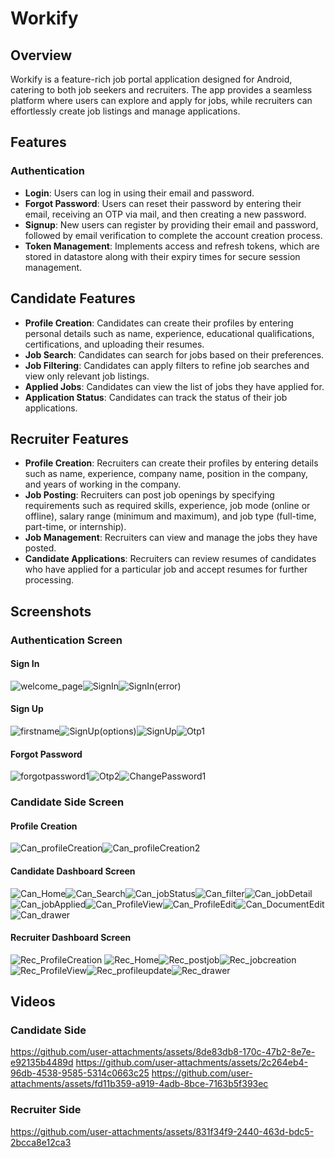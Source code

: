 # Workify  

## Overview  
Workify is a feature-rich job portal application designed for Android, catering to both job seekers and recruiters. The app provides a seamless platform where users can explore and apply for jobs, while recruiters can effortlessly create job listings and manage applications.  

## Features

### Authentication
- **Login**: Users can log in using their email and password.
- **Forgot Password**: Users can reset their password by entering their email, receiving an OTP via mail, and then creating a new password.
- **Signup**: New users can register by providing their email and password, followed by email verification to complete the account creation process.
- **Token Management**: Implements access and refresh tokens, which are stored in datastore<preferences> along with their expiry times for secure session management.

## Candidate Features
- **Profile Creation**: Candidates can create their profiles by entering personal details such as name, experience, educational qualifications, certifications, and uploading their resumes.  
- **Job Search**: Candidates can search for jobs based on their preferences.  
- **Job Filtering**: Candidates can apply filters to refine job searches and view only relevant job listings.  
- **Applied Jobs**: Candidates can view the list of jobs they have applied for.  
- **Application Status**: Candidates can track the status of their job applications.  

## Recruiter Features
- **Profile Creation**: Recruiters can create their profiles by entering details such as name, experience, company name, position in the company, and years of working in the company.  
- **Job Posting**: Recruiters can post job openings by specifying requirements such as required skills, experience, job mode (online or offline), salary range (minimum and maximum), and job type (full-time, part-time, or internship).  
- **Job Management**: Recruiters can view and manage the jobs they have posted.  
- **Candidate Applications**: Recruiters can review resumes of candidates who have applied for a particular job and accept resumes for further processing.  

## Screenshots

### Authentication Screen

#### Sign In
![welcome_page](https://github.com/user-attachments/assets/4a3a427c-a460-4659-9433-cf8d61bb2e25)![SignIn](https://github.com/user-attachments/assets/59472a79-cd92-4b6b-954d-da4469a398f7)![SignIn(error)](https://github.com/user-attachments/assets/6c6850d2-5e20-4a79-a4f3-64419d5413aa)

#### Sign Up
![firstname](https://github.com/user-attachments/assets/2ea51d5c-2da5-4814-99da-a2c0549f095c)![SignUp(options)](https://github.com/user-attachments/assets/18e595f7-0754-4a29-9b48-fe1f7accad73)![SignUp](https://github.com/user-attachments/assets/2999f05b-3513-440d-b424-bc8d20ad9109)![Otp1](https://github.com/user-attachments/assets/71677ce1-5b8e-4ac5-a783-14f06a72bab3)

#### Forgot Password
![forgotpassword1](https://github.com/user-attachments/assets/3e145e77-cd32-4804-91bb-40b030362156)![Otp2](https://github.com/user-attachments/assets/a646c069-fe41-457b-aa05-65bbb60c5258)![ChangePassword1](https://github.com/user-attachments/assets/f20fda9b-2439-4308-8af2-18a0f4568f24)

### Candidate Side Screen

#### Profile Creation
![Can_profileCreation](https://github.com/user-attachments/assets/8474b6ce-cc54-482f-b264-436a029019fb)![Can_profileCreation2](https://github.com/user-attachments/assets/89773860-5eff-4242-85ec-66e5b9b2a264)

#### Candidate Dashboard Screen
![Can_Home](https://github.com/user-attachments/assets/3f30a69b-42bd-408e-8bcd-e15aa022ace4)![Can_Search](https://github.com/user-attachments/assets/b889c0b0-51ea-4725-9a57-19dac32c4a2f)![Can_jobStatus](https://github.com/user-attachments/assets/08f926cf-be3b-40c8-ae6e-218cb5b98bfd)![Can_filter](https://github.com/user-attachments/assets/504830f7-a576-42a0-b289-d5f569b8123a)![Can_jobDetail](https://github.com/user-attachments/assets/1d5eca89-2980-49f8-b2b7-98701f0364fd)![Can_jobApplied](https://github.com/user-attachments/assets/c772a994-dfc1-4769-a850-f4a18e080498)![Can_ProfileView](https://github.com/user-attachments/assets/1ff6d80f-3567-42d8-bae7-875eb36a8e9a)![Can_ProfileEdit](https://github.com/user-attachments/assets/26347942-7cdb-43d5-8d86-5c264c96a929)![Can_DocumentEdit](https://github.com/user-attachments/assets/968d0da0-2695-4187-b120-71c359303c96)![Can_drawer](https://github.com/user-attachments/assets/390b4f33-ed64-4c2d-82ea-bdd58014be3b)

#### Recruiter Dashboard Screen
![Rec_ProfileCreation](https://github.com/user-attachments/assets/98e2b492-b9c8-4c7d-b033-3aad8bef9764)
![Rec_Home](https://github.com/user-attachments/assets/473ba9a9-0edd-4696-8a6a-258c2c6a8f71)![Rec_postjob](https://github.com/user-attachments/assets/0da3d40a-8895-4a8a-ac01-715d95f2a60c)![Rec_jobcreation](https://github.com/user-attachments/assets/0ea82de8-b669-417b-9b1a-ad5960ea834b)![Rec_ProfileView](https://github.com/user-attachments/assets/074d4e66-3244-475d-be97-b86c0cb7e277)![Rec_profileupdate](https://github.com/user-attachments/assets/c01ac7b3-4d01-454f-90ae-33bb9424e77a)![Rec_drawer](https://github.com/user-attachments/assets/4b7ed9ed-c926-48b2-8e24-96a82064a72b)

## Videos

### Candidate Side
https://github.com/user-attachments/assets/8de83db8-170c-47b2-8e7e-e92135b4489d
https://github.com/user-attachments/assets/2c264eb4-96db-4538-9585-5314c0663c25
https://github.com/user-attachments/assets/fd11b359-a919-4adb-8bce-7163b5f393ec

### Recruiter Side
https://github.com/user-attachments/assets/831f34f9-2440-463d-bdc5-2bcca8e12ca3

















